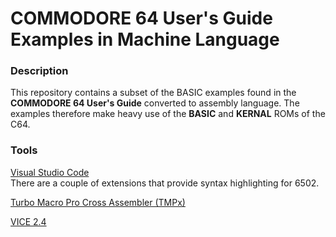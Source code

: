# COMMODORE 64 User's Guide Examples in Machine Language

### Description
This repository contains a subset of the BASIC examples found in the **COMMODORE 64 User's Guide** converted to assembly language.
The examples therefore make heavy use of the **BASIC** and **KERNAL** ROMs of the C64.

### Tools
[Visual Studio Code](https://code.visualstudio.com/)  
There are a couple of extensions that provide syntax highlighting for 6502.

[Turbo Macro Pro Cross Assembler (TMPx)](http://turbo.style64.org/)

[VICE 2.4](http://vice-emu.sourceforge.net/)